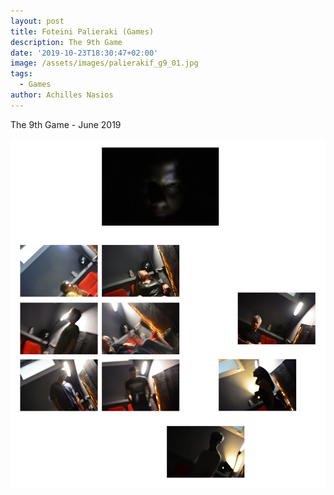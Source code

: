 ```yaml
---
layout: post
title: Foteini Palieraki (Games)
description: The 9th Game
date: '2019-10-23T18:30:47+02:00'
image: /assets/images/palierakif_g9_01.jpg
tags:
  - Games
author: Achilles Nasios
---
```

The 9th Game - June 2019

![](/assets/images/palierakif_g9_pres.jpg#full)
